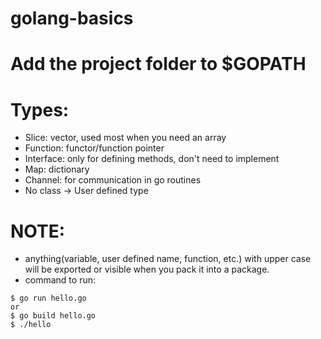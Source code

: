 # golang-basics

# Add the project folder to $GOPATH

# Types:
  * Slice: vector, used most when you need an array
  * Function: functor/function pointer
  * Interface: only for defining methods, don't need to implement
  * Map: dictionary
  * Channel: for communication in go routines
  * No class -> User defined type

# NOTE:
  * anything(variable, user defined name, function, etc.) with upper case will be exported or visible when you pack it into a package.
  * command to run:
  ```
  $ go run hello.go
  or
  $ go build hello.go
  $ ./hello
  ```
